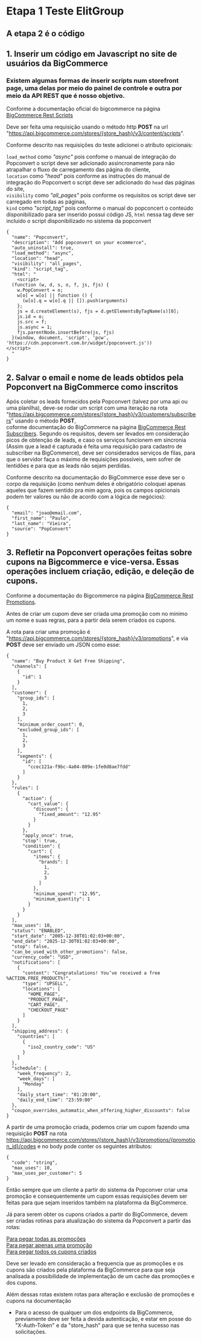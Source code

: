 # Etapa 1 Teste ElitGroup
## A etapa 2 é o código

## 1. Inserir um código em Javascript no site de usuários da BigCommerce
### Existem algumas formas de inserir scripts num storefront page, uma delas por meio do painel de controle e outra por meio da API REST que é nosso objetivo.
Conforme a documentação oficial do bigcommerce na página [BigCommerce Rest Scripts](https://developer.bigcommerce.com/docs/rest-management/scripts)

Deve ser feita uma requisição usando o método http **POST** na url "https://api.bigcommerce.com/stores/{store_hash}/v3/content/scripts".  

Conforme descrito nas requisições do teste adicionei o atributo opicionais:   

`load_method` como _"async"_ pois confome o manual de integração do Popconvert o script deve ser adicionado assincronamente para não atrapalhar o fluxo de carregamento das página do cliente,   
`location` como _"head"_ pois conforme as instruções do manual de integração do Popconvert o script deve ser adicionado do `head` das páginas do site,  
`visibility` como _"all_pages"_ pois conforme os requisitos os script deve ser carregado em todas as páginas,  
`kind` como _"script_tag"_ pois conforme o manual do popconcert o conteúdo disponibilizado para ser inserido possui código JS,
`html` nessa tag deve ser incluido o script disponibilizado no sistema da popconvert

```
{
  "name": "Popconvert",
  "description": "Add popconvert on your ecommerce",
  "auto_uninstall": true,
  "load_method": "async",
  "location": "head",
  "visibility": "all_pages",
  "kind": "script_tag",
  "html": "
    <script>
  (function (w, d, s, o, f, js, fjs) {
    w.PopConvert = o;
    w[o] = w[o] || function () {
      (w[o].q = w[o].q || []).push(arguments)
    };
    js = d.createElement(s), fjs = d.getElementsByTagName(s)[0];
    js.id = o;
    js.src = f;
    js.async = 1;
    fjs.parentNode.insertBefore(js, fjs)
  }(window, document, 'script', 'pcw', 'https://cdn.popconvert.com.br/widget/popconvert.js'))
</script>
  "
}
```

## 2. Salvar o email e nome de leads obtidos pela Popconvert na BigCommerce como inscritos

Após coletar os leads fornecidos pela Popconvert (talvez por uma api ou uma planilha), deve-se rodar um script com uma iteração na rota "https://api.bigcommerce.com/stores/{store_hash}/v3/customers/subscribers" usando o método **POST**,  
coforme documentação do BigCommerce na página [BigCommerce Rest Subscribers](https://api.bigcommerce.com/stores/{store_hash}/v3/customers/subscribers). Segundo os requisitos, devem ser levados em consideração picos de obtenção de leads, e caso os serviços funcionem em sincronia (Assim que a lead é capturada é feita uma requisição para cadastro de subscriber na BigCommerce), deve ser considerados serviços de filas, para que o servidor faça o máximo de requisições possíveis, sem sofrer de lentidões e para que as leads não sejam perdidas.

Conforme descrito na documentação do BigCommerce esse deve ser o corpo da requisição (como nenhum deles é obrigatório coloquei apenas aqueles que fazem sentido pra mim agora, pois os campos opicionais podem ter valores ou não de acordo com a lógica de negócios):

```
{
  "email": "joao@email.com",
  "first_name": "Paulo",
  "last_name": "Vieira",
  "source": "PopConvert"
}
```

## 3. Refletir na Popconvert operações feitas sobre cupons na Bigcommerce e vice-versa. Essas operações incluem criação, edição, e deleção de cupons.

Conforme a documentação do Bigcommerce na página [BigCommerce Rest Promotions](https://developer.bigcommerce.com/beta/promotions/rest-management).

Antes de criar um cupom deve ser criada uma promoção com no minimo um nome e suas regras, para a partir dela serem criados os cupons.

A rota para criar uma promoção é "https://api.bigcommerce.com/stores/{store_hash}/v3/promotions", e via **POST** deve ser enviado um JSON como esse:
```
{
  "name": "Buy Product X Get Free Shipping",
  "channels": [
    {
      "id": 1
    }
  ],
  "customer": {
    "group_ids": [
      1,
      2,
      3
    ],
    "minimum_order_count": 0,
    "excluded_group_ids": [
      1,
      2,
      3
    ],
    "segments": {
      "id": [
        "ccec121a-f9bc-4a04-809e-1fe0d8ae7fdd"
      ]
    }
  },
  "rules": [
    {
      "action": {
        "cart_value": {
          "discount": {
            "fixed_amount": "12.95"
          }
        }
      },
      "apply_once": true,
      "stop": true,
      "condition": {
        "cart": {
          "items": {
            "brands": [
              1,
              2,
              3
            ]
          },
          "minimum_spend": "12.95",
          "minimum_quantity": 1
        }
      }
    }
  ],
  "max_uses": 10,
  "status": "ENABLED",
  "start_date": "2005-12-30T01:02:03+00:00",
  "end_date": "2025-12-30T01:02:03+00:00",
  "stop": false,
  "can_be_used_with_other_promotions": false,
  "currency_code": "USD",
  "notifications": [
    {
      "content": "Congratulations! Youʼve received a free %ACTION.FREE_PRODUCT%!",
      "type": "UPSELL",
      "locations": [
        "HOME_PAGE",
        "PRODUCT_PAGE",
        "CART_PAGE",
        "CHECKOUT_PAGE"
      ]
    }
  ],
  "shipping_address": {
    "countries": [
      {
        "iso2_country_code": "US"
      }
    ]
  },
  "schedule": {
    "week_frequency": 2,
    "week_days": [
      "Monday"
    ],
    "daily_start_time": "01:20:00",
    "daily_end_time": "23:59:00"
  },
  "coupon_overrides_automatic_when_offering_higher_discounts": false
}
```

A partir de uma promoção criada, podemos criar um cupom fazendo uma requisição **POST** na rota https://api.bigcommerce.com/stores/{store_hash}/v3/promotions/{promotion_id}/codes
e no body pode conter os seguintes atributos:

```
{
  "code": "string",
  "max_uses": 10,
  "max_uses_per_customer": 5
}
```
 Então sempre que um cliente a partir do sistema da Popconver criar uma promoção e consequentemente um cupom essas requisições devem ser feitas para que sejam inseridos também na plataforma da BigCommerce.

 Já para serem obter os cupons criados a partir do BigCommerce, devem ser criadas rotinas para atualização do sistema da Popconvert a partir das rotas:

 [Para pegar todas as promoções](https://api.bigcommerce.com/stores/{store_hash}/v3/promotions)  
 [Para pegar apenas uma promoção](https://api.bigcommerce.com/stores/{store_hash}/v3/promotions/{id})  
 [Para pegar todos os cupons criados](https://api.bigcommerce.com/stores/{store_hash}/v3/promotions/{promotion_id}/codes)  
 
Deve ser levado em consideração a frequencia que as promoções e os cupons são criados pela plataforma da BigCommerce para que seja analisada a possibilidade de implementação de um cache das promoções e dos cupons.

Além dessas rotas existem rotas para alteração e exclusão de promoções e cupons na documentação

* Para o acesso de qualquer um dos endpoints da BigCommerce, previamente deve ser feita a devida autenticação, e estar em posse do "X-Auth-Token" e da "store_hash" para que se tenha sucesso nas solicitações. 
